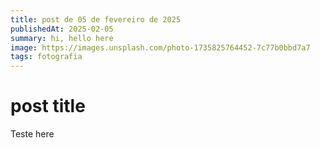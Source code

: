 ```yaml
---
title: post de 05 de fevereiro de 2025
publishedAt: 2025-02-05
summary: hi, hello here
image: https://images.unsplash.com/photo-1735825764452-7c77b0bbd7a7
tags: fotografia
---
```


# post title

Teste here